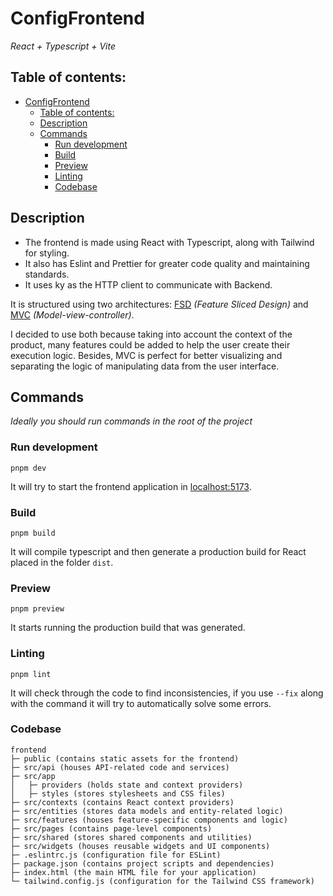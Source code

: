 # ConfigFrontend
_React + Typescript + Vite_

## Table of contents:
- [ConfigFrontend](#configfrontend)
  - [Table of contents:](#table-of-contents)
  - [Description](#description)
  - [Commands](#commands)
    - [Run development](#run-development)
    - [Build](#build)
    - [Preview](#preview)
    - [Linting](#linting)
    - [Codebase](#codebase)

## Description
- The frontend is made using React with Typescript, along with Tailwind for styling.
- It also has Eslint and Prettier for greater code quality and maintaining standards.
- It uses ky as the HTTP client to communicate with Backend.

It is structured using two architectures: [FSD](https://feature-sliced.design/) _(Feature Sliced Design)_ and [MVC](https://en.wikipedia.org/wiki/Model%E2%80%93view%E2%80%93controller) _(Model-view-controller)_.

I decided to use both because taking into account the context of the product, many features could be added to help the user create their execution logic. Besides, MVC is perfect for better visualizing and separating the logic of manipulating data from the user interface.

## Commands
_Ideally you should run commands in the root of the project_

### Run development
```
pnpm dev
```
It will try to start the frontend application in [localhost:5173](http://localhost:5173).

### Build
```
pnpm build
```
It will compile typescript and then generate a production build for React placed in the folder `dist`.

### Preview
```
pnpm preview
```
It starts running the production build that was generated.

### Linting
```
pnpm lint
```
It will check through the code to find inconsistencies, if you use `--fix` along with the command it will try to automatically solve some errors.


### Codebase

```
frontend
├─ public (contains static assets for the frontend)
├─ src/api (houses API-related code and services)
├─ src/app
│   ├─ providers (holds state and context providers)
│   ├─ styles (stores stylesheets and CSS files)
├─ src/contexts (contains React context providers)
├─ src/entities (stores data models and entity-related logic)
├─ src/features (houses feature-specific components and logic)
├─ src/pages (contains page-level components)
├─ src/shared (stores shared components and utilities)
├─ src/widgets (houses reusable widgets and UI components)
├─ .eslintrc.js (configuration file for ESLint)
├─ package.json (contains project scripts and dependencies)
├─ index.html (the main HTML file for your application)
└─ tailwind.config.js (configuration for the Tailwind CSS framework)
```